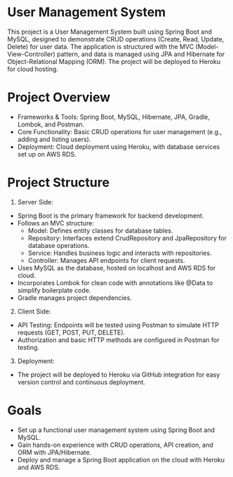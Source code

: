 # User Management System

This project is a User Management System built using Spring Boot and MySQL, designed to demonstrate CRUD operations (Create, Read, Update, Delete) for user data. The application is structured with the MVC (Model-View-Controller) pattern, and data is managed using JPA and Hibernate for Object-Relational Mapping (ORM). The project will be deployed to Heroku for cloud hosting.

# Project Overview
* Frameworks & Tools: Spring Boot, MySQL, Hibernate, JPA, Gradle, Lombok, and Postman.
* Core Functionality: Basic CRUD operations for user management (e.g., adding and listing users).
* Deployment: Cloud deployment using Heroku, with database services set up on AWS RDS.

# Project Structure

1. Server Side:
  * Spring Boot is the primary framework for backend development.
  * Follows an MVC structure:
      * Model: Defines entity classes for database tables.
      * Repository: Interfaces extend CrudRepository and JpaRepository for database operations.
      * Service: Handles business logic and interacts with repositories.
      * Controller: Manages API endpoints for client requests.
  * Uses MySQL as the database, hosted on localhost and AWS RDS for cloud.
  * Incorporates Lombok for clean code with annotations like @Data to simplify boilerplate code.
  * Gradle manages project dependencies.
2. Client Side:
  * API Testing: Endpoints will be tested using Postman to simulate HTTP requests (GET, POST, PUT, DELETE).
  * Authorization and basic HTTP methods are configured in Postman for testing.
3. Deployment:
  * The project will be deployed to Heroku via GitHub integration for easy version control and continuous deployment.

# Goals
* Set up a functional user management system using Spring Boot and MySQL.
* Gain hands-on experience with CRUD operations, API creation, and ORM with JPA/Hibernate.
* Deploy and manage a Spring Boot application on the cloud with Heroku and AWS RDS.
